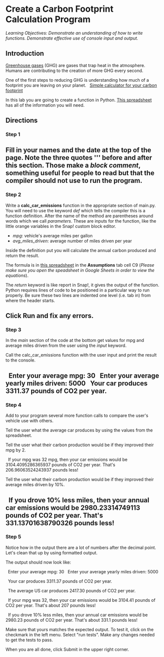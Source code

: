 
# Create a Carbon Footprint Calculation Program

_Learning Objectives: Demonstrate an understanding of how to write functions. Demonstrate effective use of console input and output._ 

## Introduction
[Greenhouse gases](https://www.epa.gov/ghgemissions/overview-greenhouse-gases) (GHG) are gases that trap heat in the atmosphere. Humans are contributing to the creation of more GHG every second. 

One of the first steps to reducing GHG is understanding how much of a footprint you are leaving on your planet.  
[Simple calculator for your carbon footprint](https://www.nature.org/en-us/get-involved/how-to-help/carbon-footprint-calculator/#:~:text=A%20carbon%20footprint%20is%20the,highest%20rates%20in%20the%20world.)

In this lab you are going to create a function in Python. [This spreadsheet](https://drive.google.com/file/d/1X2hB1dmH291D-Rtd6HE8lPt3YaH64IYb/view?usp=sharing) has all of the information you will need. 

## Directions

### Step 1

Fill in your names and the date at the top of the page. Note the three quotes ''' before and after this section. Those make a _block comment_, something useful for people to read but that the compiler should not use to run the program.
--
### Step 2

Write a **calc\_car\_emissions** function in the appropriate section of main.py. You will need to use the keyword _def_ which tells the compiler this is a function definition. After the name of the method are parentheses around words which we call _parameters_. These are inputs for the function, like the little orange variables in the Snap! custom block editor.
*	_mpg_: vehicle's average miles per gallon
*	_avg\_miles\_driven_: average number of miles driven per year

Inside the definition put you will calculate the annual carbon produced and return the result.

The formula is in [this spreadsheet](https://drive.google.com/file/d/1X2hB1dmH291D-Rtd6HE8lPt3YaH64IYb/view?usp=sharing) in the **Assumptions** tab cell C9 (*Please make sure you open the speadsheet in Google Sheets in order to view the equations*).  

The _return_ keyword is like report in Snap!, it gives the output of the function. Python requires lines of code to be positioned in a particular way to run properly. Be sure these two lines are indented one level (i.e. tab in) from where the header starts.

Click Run and fix any errors.
--
### Step 3

In the *main* section of the code at the bottom get values for mpg and average miles driven from the user using the _input_ keyword. 

Call the calc_car_emissions function with the user input and print the result to the console.

  Enter your average mpg: 30
  Enter your average yearly miles driven: 5000
  Your car produces 3311.37 pounds of CO2 per year.
--
### Step 4

Add to your program several more function calls to compare the user's vehicle use with others.

Tell the user what the average car produces by using the values from the spreadsheet.

Tell the user what their carbon production would be if they improved their mpg by 2.

  If your mpg was 32 mpg, then your car emissions would be 3104.4095286365937 pounds of CO2 per year. That's 206.96063524243937 pounds less!

Tell the user what their carbon production would be if they improved their average miles driven by 10%.

  If you drove 10% less miles, then your annual car emissions would be 2980.23314749113 pounds of CO2 per year. That's 331.13701638790326 pounds less!
--
### Step 5

Notice how in the output there are a lot of numbers after the decimal point. Let's clean that up by using formatted output.

The output should now look like:

  Enter your average mpg: 30
  Enter your average yearly miles driven: 5000

  Your car produces 3311.37 pounds of CO2 per year.

  The average US car produces 2417.30 pounds of CO2 per year.

  If your mpg was 32, then your car emissions would be 3104.41 pounds of CO2 per year. That's about 207 pounds less!

  If you drove 10% less miles, then your annual car emissions would be 2980.23 pounds of CO2 per year. That's about 331.1 pounds less!

Make sure that yours matches the expected output. To test it, click on the checkmark in the left menu. Select "run tests". Make any changes needed to get the tests to pass.

When you are all done, click Submit in the upper right corner.
